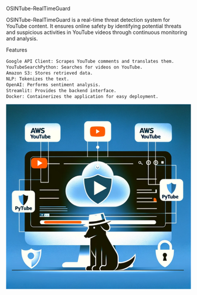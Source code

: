 OSINTube-RealTimeGuard

OSINTube-RealTimeGuard is a real-time threat detection system for YouTube content. It ensures online safety by identifying potential threats and suspicious activities in YouTube videos through continuous monitoring and analysis.

Features

    Google API Client: Scrapes YouTube comments and translates them.
    YouTubeSearchPython: Searches for videos on YouTube.
    Amazon S3: Stores retrieved data.
    NLP: Tokenizes the text.
    OpenAI: Performs sentiment analysis.
    Streamlit: Provides the backend interface.
    Docker: Containerizes the application for easy deployment.

![Project Logo](app/media/osintube.webp)
